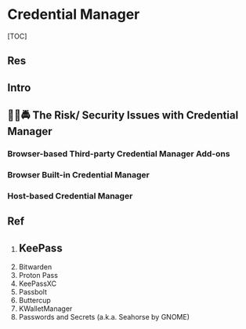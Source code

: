 # Credential Manager

[TOC]



## Res


## Intro


## 👮🏽🚔 The Risk/ Security Issues with Credential Manager
### Browser-based Third-party Credential Manager Add-ons


### Browser Built-in Credential Manager


### Host-based Credential Manager




## Ref
[LastPass密码管理器再曝严重漏洞，基于浏览器的密码管理器还能用吗？]: https://www.aqniukt.com/article/74

[8 Open Source Password Managers to Enhance Your Privacy Game]: https://itsfoss.com/open-source-password-managers/
1. ## KeePass
2. Bitwarden
3. Proton Pass
4. KeePassXC
5. Passbolt
6. Buttercup
7. KWalletManager
8. Passwords and Secrets (a.k.a. Seahorse by GNOME)
